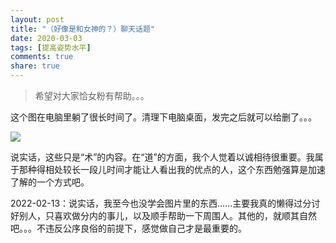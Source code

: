 ```yaml
---
layout: post
title: "（好像是和女神的？）聊天话题"
date: 2020-03-03
tags: [提高姿势水平]
comments: true
share: true
---
```


> 希望对大家恰女粉有帮助。。。

这个图在电脑里躺了很长时间了。清理下电脑桌面，发完之后就可以给删了。。。

<img src="https://i.loli.net/2020/03/03/NS1c85wZiIEM9FY.jpg" border="0" />

说实话，这些只是“术”的内容。在“道”的方面，我个人觉着以诚相待很重要。我属于那种得相处较长一段儿时间才能让人看出我的优点的人，这个东西勉强算是加速了解的一个方式吧。

2022-02-13：说实话，我至今也没学会图片里的东西……主要我真的懒得过分讨好别人，只喜欢做分内的事儿，以及顺手帮助一下周围人。其他的，就顺其自然吧。。。不违反公序良俗的前提下，感觉做自己才是最重要的。